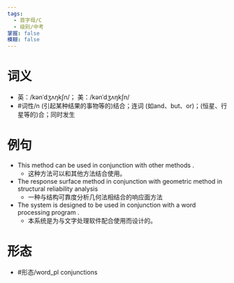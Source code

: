 ```yaml
---
tags:
  - 首字母/C
  - 级别/中考
掌握: false
模糊: false
---
```

# 词义
- 英：/kənˈdʒʌŋkʃn/； 美：/kənˈdʒʌŋkʃn/
- #词性/n  (引起某种结果的事物等的)结合；连词 (如and、but、or)；(恒星、行星等的)合；同时发生
# 例句
- This method can be used in conjunction with other methods .
	- 这种方法可以和其他方法结合使用。
- The response surface method in conjunction with geometric method in structural reliability analysis
	- 一种与结构可靠度分析几何法相结合的响应面方法
- The system is designed to be used in conjunction with a word processing program .
	- 本系统是为与文字处理软件配合使用而设计的。
# 形态
- #形态/word_pl conjunctions
